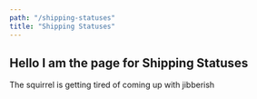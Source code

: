 ```yaml
---
path: "/shipping-statuses"
title: "Shipping Statuses"
---
```

## Hello I am the page for Shipping Statuses

The squirrel is getting tired of coming up with jibberish